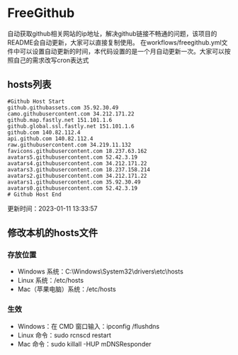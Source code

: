 # FreeGithub
自动获取github相关网站的ip地址，解决github链接不畅通的问题，该项目的README会自动更新，大家可以直接复制使用。
在workflows/freegithub.yml文件中可以设置自动更新的时间，本代码设置的是一个月自动更新一次。大家可以按照自己的需求改写cron表达式

## hosts列表
```base
#Github Host Start
github.githubassets.com 35.92.30.49
camo.githubusercontent.com 34.212.171.22
github.map.fastly.net 151.101.1.6
github.global.ssl.fastly.net 151.101.1.6
github.com 140.82.112.4
api.github.com 140.82.112.4
raw.githubusercontent.com 34.219.11.132
favicons.githubusercontent.com 18.237.63.162
avatars5.githubusercontent.com 52.42.3.19
avatars4.githubusercontent.com 34.212.171.22
avatars3.githubusercontent.com 18.237.158.214
avatars2.githubusercontent.com 34.212.171.22
avatars1.githubusercontent.com 35.92.30.49
avatars0.githubusercontent.com 52.42.3.19
# Github Host End
```

更新时间：2023-01-11 13:33:57

## 修改本机的hosts文件
### 存放位置
* Windows 系统：C:\Windows\System32\drivers\etc\hosts
* Linux 系统：/etc/hosts
* Mac（苹果电脑）系统：/etc/hosts

### 生效
* Windows：在 CMD 窗口输入：ipconfig /flushdns
* Linux 命令：sudo rcnscd restart
* Mac 命令：sudo killall -HUP mDNSResponder